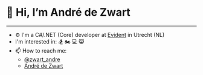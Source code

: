# 👋 Hi, I’m André de Zwart

---
- ⚙️ I'm a C#/.NET (Core) developer at [Evident](https://www.evident.nl) in Utrecht (NL)
- I'm interested in: 🏂 🏍️ 💻 😸
- 📫 How to reach me: 
  - [@zwart_andre](https://twitter.com/zwart_andre)
  - [André de Zwart](https://www.linkedin.com/in/andredezwart/)
